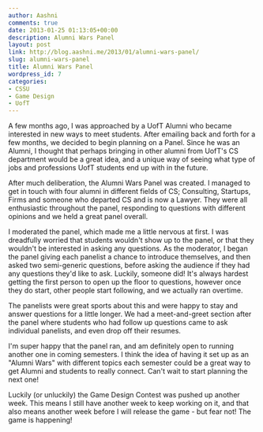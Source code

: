 ```yaml
---
author: Aashni
comments: true
date: 2013-01-25 01:13:05+00:00
description: Alumni Wars Panel
layout: post
link: http://blog.aashni.me/2013/01/alumni-wars-panel/
slug: alumni-wars-panel
title: Alumni Wars Panel
wordpress_id: 7
categories:
- CSSU
- Game Design
- UofT
---
```


A few months ago, I was approached by a UofT Alumni who became interested in new ways to meet students. After emailing back and forth for a few months, we decided to begin planning on a Panel. Since he was an Alumni, I thought that perhaps bringing in other alumni from UofT's CS department would be a great idea, and a unique way of seeing what type of jobs and professions UofT students end up with in the future.

After much deliberation, the Alumni Wars Panel was created. I managed to get in touch with four alumni in different fields of CS; Consulting, Startups, Firms and someone who departed CS and is now a Lawyer. They were all enthusiastic throughout the panel, responding to questions with different opinions and we held a great panel overall. 

I moderated the panel, which made me a little nervous at first. I was dreadfully worried that students wouldn't show up to the panel, or that they wouldn't be interested in asking any questions. As the moderator, I began the panel giving each panelist a chance to introduce themselves, and then asked two semi-generic questions, before asking the audience if they had any questions they'd like to ask. Luckily, someone did! It's always hardest getting the first person to open up the floor to questions, however once they do start, other people start following, and we actually ran overtime.

The panelists were great sports about this and were happy to stay and answer questions for a little longer. We had a meet-and-greet section after the panel where students who had follow up questions came to ask individual panelists, and even drop off their resumes.

I'm super happy that the panel ran, and am definitely open to running another one in coming semesters. I think the idea of having it set up as an "Alumni Wars" with different topics each semester could be a great way to get Alumni and students to really connect. Can't wait to start planning the next one!

Luckily (or unluckily) the Game Design Contest was pushed up another week. This means I still have another week to keep working on it, and that also means another week before I will release the game - but fear not! The game is happening!
